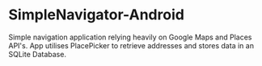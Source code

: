 # SimpleNavigator-Android
Simple navigation application relying heavily on Google Maps and Places API's. App utilises PlacePicker to retrieve addresses and stores data in an SQLite Database.
